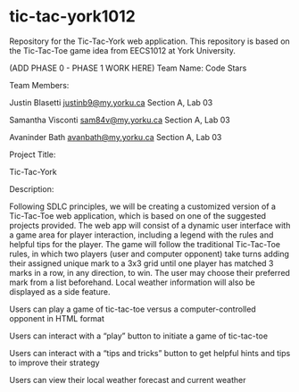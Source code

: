 # tic-tac-york1012
 Repository for the Tic-Tac-York web application. This repository is based on the Tic-Tac-Toe game idea from EECS1012 at York University.

(ADD PHASE 0 - PHASE 1 WORK HERE)
Team Name: 
Code Stars


Team Members:
 
Justin Blasetti
justinb9@my.yorku.ca
Section A, Lab 03

Samantha Visconti 
sam84v@my.yorku.ca
Section A, Lab 03

Avaninder Bath
avanbath@my.yorku.ca
Section A, Lab 03


Project Title:

Tic-Tac-York


Description:

Following SDLC principles, we will be creating a customized version of a Tic-Tac-Toe web application, which is based on one of the suggested projects provided. The web app will consist of a dynamic user interface with a game area for player interaction, including a legend with the rules and helpful tips for the player. The game will follow the traditional Tic-Tac-Toe rules, in which two players (user and computer opponent) take turns adding their assigned unique mark to a 3x3 grid until one player has matched 3 marks in a row, in any direction, to win. The user may choose their preferred mark from a list beforehand. Local weather information will also be displayed as a side feature.


Users can play a game of tic-tac-toe versus a computer-controlled opponent in HTML format

Users can interact with a “play” button to initiate a game of tic-tac-toe

Users can interact with a “tips and tricks” button to get helpful hints and tips to improve their strategy 


Users can view their local weather forecast and current weather

